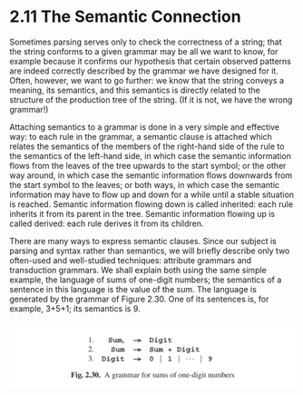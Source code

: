 # 2.11 The Semantic Connection

Sometimes parsing serves only to check the correctness of a string; that the string conforms to a given grammar may be all we want to know, for example because it confirms our hypothesis that certain observed patterns are indeed correctly described by the grammar we have designed for it. Often, however, we want to go further: we know that the string conveys a meaning, its semantics, and this semantics is directly related to the structure of the production tree of the string. (If it is not, we have the
wrong grammar!)

Attaching semantics to a grammar is done in a very simple and effective way: to each rule in the grammar, a semantic clause is attached which relates the semantics of the members of the right-hand side of the rule to the semantics of the left-hand side, in which case the semantic information flows from the leaves of the tree upwards to the start symbol; or the other way around, in which case the semantic information flows downwards from the start symbol to the leaves; or both ways, in which case the semantic information may have to flow up and down for a while until a stable situation is reached. Semantic information flowing down is called inherited: each rule inherits it from its parent in the tree. Semantic information flowing up is called
derived: each rule derives it from its children.

There are many ways to express semantic clauses. Since our subject is parsing and syntax rather than semantics, we will briefly describe only two often-used and well-studied techniques: attribute grammars and transduction grammars. We shall explain both using the same simple example, the language of sums of one-digit numbers; the semantics of a sentence in this language is the value of the sum. The
language is generated by the grammar of Figure 2.30. One of its sentences is, for example, 3+5+1; its semantics is 9.

![图1 Fig2.30](../../img/2.11_1-Fig.2.30.png)